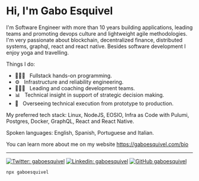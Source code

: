 # Hi, I'm Gabo Esquivel

I'm Software Engineer with more than 10 years building applications, leading teams and promoting devops culture and lightweight agile methodologies. I'm very passionate about blockchain, decentralized finance, distributed systems, graphql, react and react native. Besides software development I enjoy yoga and travelling. 

Things I do:

- 👨🏻‍💻 &nbsp; Fullstack hands-on programming.
- ⚙️  &nbsp; Infrastructure and reliability engineering.
- 🧗🏻‍♂️ &nbsp;  Leading and coaching development teams.
- 📊  &nbsp; Technical insight in support of strategic decision making.
- 🌱  &nbsp;  Overseeing technical execution from prototype to production.

My preferred tech stack: Linux, NodeJS, EOSIO, Infra as Code with Pulumi, Postgres, Docker, GraphQL, React and React Native.

Spoken languages: English, Spanish, Portuguese and Italian. 

You can learn more about me on my website https://gaboesquivel.com/bio 

------


[![Twitter: gaboesquivel](https://img.shields.io/twitter/follow/gaboesquivel?style=social)](https://twitter.com/gaboesquivel)
[![Linkedin: gaboesquivel](https://img.shields.io/badge/-gaboesquivel-blue?style=flat-square&logo=Linkedin&logoColor=white&link=https://www.linkedin.com/in/gaboesquivel/)](https://www.linkedin.com/in/gaboesquivel/)
[![GitHub gaboesquivel](https://img.shields.io/github/followers/gaboesquivel?label=follow&style=social)](https://github.com/gaboesquivel)

```bash
npx gaboesquivel
```
